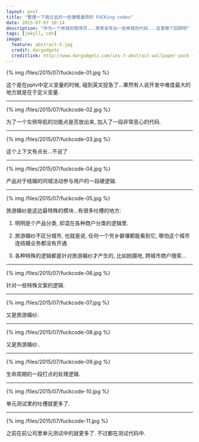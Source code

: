 ```yaml
---
layout: post
title: "整理一下我过去的一些慷慨激昂的 FUCKing codes"
date: 2015-07-07 10:14
description: "作为一个奔放的程序员...常常会写出一些奔放的代码...这里做个回顾吧"
tags: [jekyll, cdn]
image:
  feature: abstract-5.jpg
  credit: dargadgetz
  creditlink: http://www.dargadgetz.com/ios-7-abstract-wallpaper-pack-for-iphone-5-and-ipod-touch-retina/
---
```


{% img /files/2015/07/fuckcode-01.jpg %}

这个是在pptv中定义变量的时候, 碰到英文捉急了...果然有人说开发中难度最大的地方就是在于定义变量.

---

{% img /files/2015/07/fuckcode-02.jpg %}

为了一个左侧导航的功能点是否放出来, 加入了一段非常恶心的代码.

---

{% img /files/2015/07/fuckcode-03.jpg %}

这个上下文有点长...不说了

---

{% img /files/2015/07/fuckcode-04.jpg %}

产品对于结婚的同城活动参与用户的一段硬逻辑.

---

{% img /files/2015/07/fuckcode-05.jpg %}

旅游婚纱是这边最特殊的模块...有很多吐槽的地方:

1. 明明是个产品分类, 却混在各种商户分类的逻辑里.

2. 旅游婚纱不区分城市, 也就是说, 任何一个穷乡僻壤都能看到它, 哪怕这个城市连结婚业务都没有开通.

3. 各种特殊的逻辑都是针对旅游婚纱才产生的, 比如拍摄地, 跨城市商户搜索...

---

{% img /files/2015/07/fuckcode-06.jpg %}

针对一些特殊文案的逻辑.

---

{% img /files/2015/07/fuckcode-07.jpg %}

又是旅游婚纱.

---

{% img /files/2015/07/fuckcode-08.jpg %}

又是旅游婚纱..

---

{% img /files/2015/07/fuckcode-09.jpg %}

生命周期的一段打点的处理逻辑.

---

{% img /files/2015/07/fuckcode-10.jpg %}

单元测试里的吐槽就更多了.

---

{% img /files/2015/07/fuckcode-11.jpg %}

之前在前公司里单元测试中的就更多了. 不过都在测试代码中.
